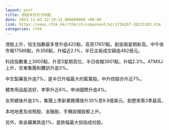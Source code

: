 ```yaml
---
layout: post
title: 恒指半日升356點
date: 2023-11-03 12:19:12.000000000 +08:00
link: https://news.rthk.hk/rthk/ch/component/k2/1726267-20231103.htm
categories: rthk
---
```


港股上升，恒生指數最多曾升逾420點，高見17651點，創逾兩星期新高。中午收市報17586點，升356點，升幅近2.1%，半日主板成交額逾482億元。

科技指數重上3900點，升至3星期高位，半日收報3901點，升幅2.3%。ATMXJ上升，京東集團和騰訊升逾3%。

中生製藥急升逾7%，是半日升幅最大的藍籌股。中升控股亦升近7%。

體育用品股造好，李寧升近6%，申洲國際升逾4%。

友邦績後升逾3%，集團上季新業務價值升35%至9.9億美元，創歷來第3季最高。

本地地產及收租股、金融股、手機設備股都上升。

另外，紫金礦業跌逾1%，是跌幅最大恒指成份股。
